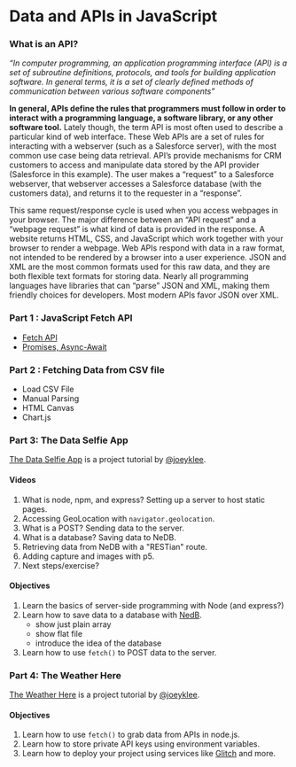 # Data and APIs in JavaScript

### What is an API?

<i>“In computer programming, an application programming interface (API) is a set of subroutine definitions, protocols, and tools for building application software. In general terms, it is a set of clearly defined methods of communication between various software components”</i>

<b>In general, APIs define the rules that programmers must follow in order to interact with a programming language, a software library, or any other software tool.</b> Lately though, the term API is most often used to describe a particular kind of web interface. These Web APIs are a set of rules for interacting with a webserver (such as a Salesforce server), with the most common use case being data retrieval. API’s provide mechanisms for CRM customers to access and manipulate data stored by the API provider (Salesforce in this example). The user makes a “request” to a Salesforce webserver, that webserver accesses a Salesforce database (with the customers data), and returns it to the requester in a “response”.

This same request/response cycle is used when you access webpages in your browser. The major difference between an “API request” and a “webpage request” is what kind of data is provided in the response. A website returns HTML, CSS, and JavaScript which work together with your browser to render a webpage. Web APIs respond with data in a raw format, not intended to be rendered by a browser into a user experience. JSON and XML are the most common formats used for this raw data, and they are both flexible text formats for storing data. Nearly all programming languages have libraries that can “parse” JSON and XML, making them friendly choices for developers. Most modern APIs favor JSON over XML.

### Part 1 : JavaScript Fetch API

- [Fetch API](https://www.javascripttutorial.net/javascript-fetch-api)
- [Promises, Async-Await](https://javascript.info/async)

### Part 2 : Fetching Data from CSV file

- Load CSV File
- Manual Parsing
- HTML Canvas
- Chart.js

### Part 3: The Data Selfie App

[The Data Selfie App](https://github.com/joeyklee/data-selfie-app) is a project tutorial by [@joeyklee](https://github.com/joeyklee).

#### Videos

1. What is node, npm, and express? Setting up a server to host static pages.
2. Accessing GeoLocation with `navigator.geolocation`.
3. What is a POST? Sending data to the server.
4. What is a database? Saving data to NeDB.
5. Retrieving data from NeDB with a "RESTian" route.
6. Adding capture and images with p5.
7. Next steps/exercise?

#### Objectives

1. Learn the basics of server-side programming with Node (and express?)
2. Learn how to save data to a database with [NedB](https://github.com/louischatriot/nedb).
   - show just plain array
   - show flat file
   - introduce the idea of the database
3. Learn how to use `fetch()` to POST data to the server.

### Part 4: The Weather Here

[The Weather Here](https://github.com/joeyklee/the-weather-here) is a project tutorial by [@joeyklee](https://github.com/joeyklee).

#### Objectives

1. Learn how to use `fetch()` to grab data from APIs in node.js.
2. Learn how to store private API keys using environment variables.
3. Learn how to deploy your project using services like [Glitch](http://glitch.com) and more.

